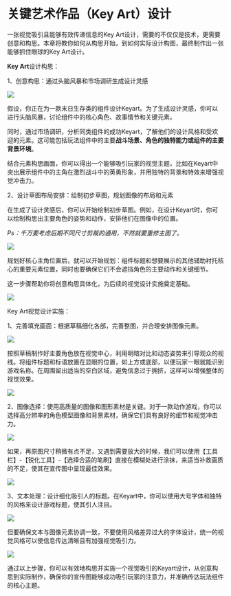 # 关键艺术作品（Key Art）设计

一张视觉吸引且能够有效传递信息的Key Art设计，需要的不仅仅是技术，更需要创意和构思。本章将教你如何从构思开始，到如何实际设计构图，最终制作出一张能够抓住眼球的Key Art设计。

**Key Art**设计构思：

1、创意构思：通过头脑风暴和市场调研生成设计灵感

![](media/eeca5c44713054e5724cbe4b50e32c80.png)

假设，你正在为一款末日生存类的组件设计Keyart。为了生成设计灵感，你可以进行头脑风暴，讨论组件中的核心角色、故事情节和关键元素。

同时，通过市场调研，分析同类组件的成功Keyart，了解他们的设计风格和受欢迎的元素。这可能包括玩法组件中的主要**战斗场景、角色的独特能力或组件的主要背景环境**。

结合元素构思画面，你可以得出一个能够吸引玩家的视觉主题，比如在Keyart中突出展示组件中的主角在激烈战斗中的英勇形象，并用独特的背景和特效来增强视觉冲击力。

2、设计草图布局安排：绘制初步草图，规划图像的布局和元素

在生成了设计灵感后，你可以开始绘制初步草图。例如，在设计Keyart时，你可以绘制构思出主要角色的姿势和动作，安排他们在图像中的位置。

*Ps：千万要考虑后期不同尺寸剪裁的通用，不然就要重修主图了。*

![](media/22954a5ad27021a076da56c3b4129d34.png)

规划好核心主角位置后，就可以开始规划：组件标题和想要展示的其他辅助衬托核心的重要元素位置，同时也要确保它们不会遮挡角色的主要动作和关键细节。

这一步骤帮助你将创意构思具体化，为后续的视觉设计实施奠定基础。

![](media/c7708f9766425943bb06402d15b2cc3f.png)

Key Art视觉设计实施：

1、完善填充画面：根据草稿细化各部，完善整图，并合理安排图像元素。

![](media/9ee26cf82c68c69ceea9a6a851269732.png)

按照草稿制作好主要角色放在视觉中心，利用明暗对比和动态姿势来引导观众的视线。将组件标题和标语放置在显眼的位置，如上方或底部，以便玩家一眼就能识别游戏名称。在周围留出适当的空白区域，避免信息过于拥挤，这样可以增强整体的视觉效果。

![](media/544e7d1e49ebb7702aeaf6abb865c2e6.png)

2、图像选择：使用高质量的图像和图形素材是关键。对于一款动作游戏，你可以选择高分辨率的角色模型图像和背景素材，确保它们具有良好的细节和视觉冲击力。

![](media/2d407d4959434ece132432796d07982c.png)

如果，再原图尺寸稍微有点不足，又遇到需要放大的时候，我们可以使用【工具栏】-【锐化工具】-【选择合适的笔刷】直接在模糊处进行涂抹，来适当补救画质的不足，使其在宣传图中呈现最佳效果。

![](media/4903743ab38c7e94e2af015094d51920.png)

3、文本处理：设计细化吸引人的标题。在Keyart中，你可以使用大号字体和独特的风格来设计游戏标题，使其引人注目。

![](media/6584de968e9f4221ca1c23cdd61c64ed.png)

但要确保文本与图像元素协调一致，不要使用风格差异过大的字体设计，统一的视觉风格可以使信息传达清晰且有加强视觉吸引力。

![](media/bbcdb5dec59953e8e4fa37731e37c0f4.png)

通过以上步骤，你可以有效地构思并实施一个视觉吸引的Keyart设计，从创意构思到实际制作，确保你的宣传图能够成功吸引玩家的注意力，并准确传达玩法组件的核心主题。
